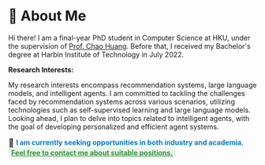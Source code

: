 # 🧐 About Me

Hi there! I am a final-year PhD student in Computer Science at HKU, under the supervision of [Prof. Chao Huang](https://sites.google.com/view/chaoh/home). Before that, I received my Bachelor's degree at Harbin Institute of Technology in July 2022.

**Research Interests:**

My research interests encompass recommendation systems, large language models, and intelligent agents. I am committed to tackling the challenges faced by recommendation systems across various scenarios, utilizing technologies such as self-supervised learning and large language models. Looking ahead, I plan to delve into topics related to intelligent agents, with the goal of developing personalized and efficient agent systems.

<span style="font-size:1.3em; vertical-align:middle;">&#128233;</span>
<span style="color:#007acc; font-weight:bold;">
I am currently seeking opportunities in both industry and academia.
</span>
<span style="color:#388e3c; font-weight:bold; background-color: #e8f5e9; padding: 2px 6px; border-radius: 4px;">
<u>Feel free to contact me about suitable positions.</u>
</span>